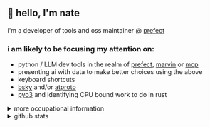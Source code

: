 ## 👋 hello, I'm nate

i'm a developer of tools and oss maintainer @ [prefect](https://github.com/prefecthq/prefect)

### i am likely to be focusing my attention on:
- python / LLM dev tools in the realm of [prefect](https://github.com/PrefectHQ/prefect), [marvin](https://github.com/PrefectHQ/marvin) or [mcp](https://modelcontextprotocol.io/introduction)
- presenting ai with data to make better choices using the above
- keyboard shortcuts
- [bsky](https://bsky.app/profile/alternatebuild.dev) and/or [atproto](https://github.com/MarshalX/atproto)
- [pyo3](https://pyo3.rs/v0.23.3/) and identifying CPU bound work to do in rust


<details>
  <summary>more occupational information</summary>

### background

#### _Prefect_ (Present) - **Senior Software Engineer (OSS Team)**
- expanding and maintaining the open-source Prefect SDK and server components
- building AI-powered systems (NLIs + RAG etc) to extend teams within the organization
- working with leadership and marketing to improve our documentation, digital footprint and outreach

#### _Prefect_ - **Software Engineer**
- Building [marvin](https://github.com/PrefectHQ/marvin), integrating it with prefect to create [simple and resilient systems](https://github.com/PrefectHQ/marvin/tree/main/cookbook/slackbot)
- Designing interfaces between Prefect & data tooling ecosystems - collaborating with integration partners (pydantic, chroma)
- Creating DevOps tooling for lean data engineering

#### _SLATE_ (acq by Prefect, Oct 2021) - **Data Engineer**
- Data engineering consulting
- Provisioned distributed containers (k8s, ecs, etc) on all AWS and GCP to support companies' data practices
- Developed Prefect flows to connect OSS data tools and contributed to those tools when needed

---

### education
- **University of Michigan - Ann Arbor**
  - **Major**: Chemical Engineering
  - **Minor**: Physics
  - **Alumnus**: August 2020
</details>


<details>
  <summary>github stats</summary>
  
  [![GitHub stats](https://github-readme-stats.vercel.app/api?username=zzstoatzz)](https://github.com/anuraghazra/github-readme-stats)
</details>
